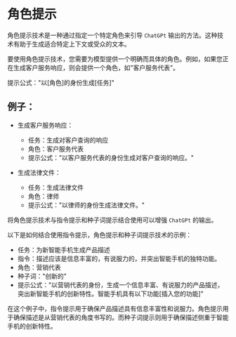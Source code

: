 # 角色提示

角色提示技术是一种通过指定一个特定角色来引导 ```ChatGPt``` 输出的方法。这种技术有助于生成适合特定上下文或受众的文本。

要使用角色提示技术，您需要为模型提供一个明确而具体的角色。例如，如果您正在生成客户服务响应，则会提供一个角色，如"客户服务代表"。

提示公式："以[角色]的身份生成[任务]"

## 例子：

- 生成客户服务响应：
  - 任务：生成对客户查询的响应
  - 角色：客户服务代表
  - 提示公式："以客户服务代表的身份生成对客户查询的响应。"

- 生成法律文件：
  - 任务：生成法律文件
  - 角色：律师
  - 提示公式："以律师的身份生成法律文件。"

将角色提示技术与指令提示和种子词提示结合使用可以增强 ```ChatGPt``` 的输出。

以下是如何结合使用指令提示，角色提示和种子词提示技术的示例：

- 任务：为新智能手机生成产品描述
- 指令：描述应该是信息丰富的，有说服力的，并突出智能手机的独特功能。
- 角色：营销代表
- 种子词："创新的"
- 提示公式："以营销代表的身份，生成一个信息丰富、有说服力的产品描述，突出新智能手机的创新特性。智能手机具有以下功能[插入您的功能]"

在这个例子中，指令提示用于确保产品描述具有信息丰富性和说服力。角色提示用于确保描述是从营销代表的角度书写的。而种子词提示则用于确保描述侧重于智能手机的创新特性。